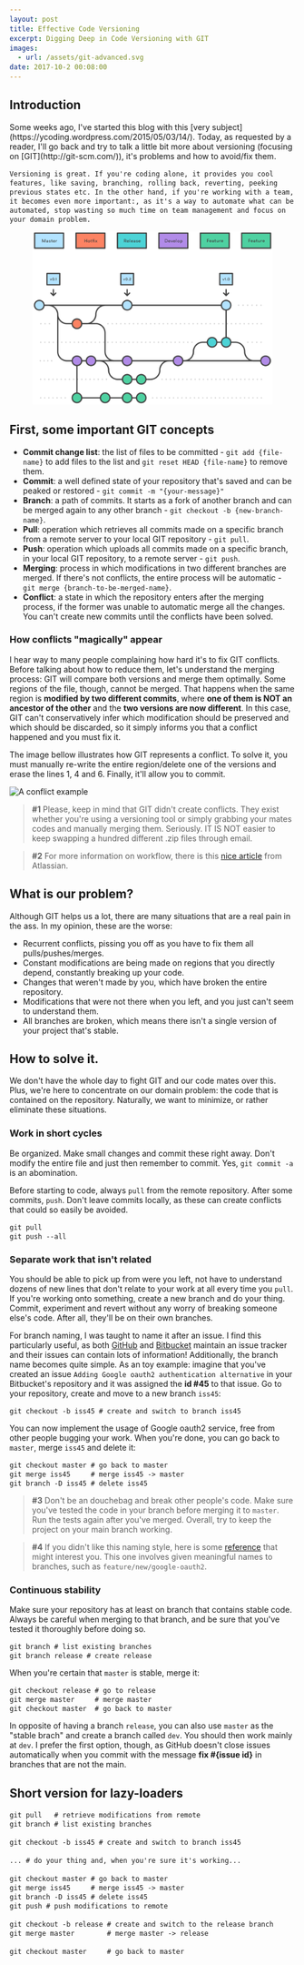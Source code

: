 ```yaml
---
layout: post
title: Effective Code Versioning
excerpt: Digging Deep in Code Versioning with GIT
images:
  - url: /assets/git-advanced.svg
date: 2017-10-2 00:08:00
---
```


## Introduction

<div class="row">
  <div class="col-md-7">
    Some weeks ago, I've started this blog with this [very subject](https://ycoding.wordpress.com/2015/05/03/14/). Today, as requested by a reader, I'll go back and try to talk a little bit more about versioning (focusing on [GIT](http://git-scm.com/)), it's problems and how to avoid/fix them.

    Versioning is great. If you're coding alone, it provides you cool features, like saving, branching, rolling back, reverting, peeking previous states etc. In the other hand, if you're working with a team, it becomes even more important:, as it's a way to automate what can be automated, stop wasting so much time on team management and focus on your domain problem.
  </div>
  <div class="col-md-5">
    <figure>
      <img src="/assets/git-advanced.svg" alt="Git's advanced flow">
    </figure>
  </div>
</div>

## First, some important GIT concepts

 * **Commit change list**: the list of files to be committed - `git add {file-name}` to add files to the list and `git reset HEAD {file-name}` to remove them.
 * **Commit**: a well defined state of your repository that's saved and can be peaked or restored - `git commit -m "{your-message}"`
 * **Branch**: a path of commits. It starts as a fork of another branch and can be merged again to any other branch - `git checkout -b {new-branch-name}`.
 * **Pull**: operation which retrieves all commits made on a specific branch from a remote server to your local GIT repository - `git pull`.
 * **Push**: operation which uploads all commits made on a specific branch, in your local GIT repository, to a remote server - `git push`.
 * **Merging**: process in which modifications in two different branches are merged. If there's not conflicts, the entire process will be automatic - `git merge {branch-to-be-merged-name}`.
 * **Conflict**: a state in which the repository enters after the merging process, if the former was unable to automatic merge all the changes. You can't create new commits until the conflicts have been solved.

### How conflicts "magically" appear
I hear way to many people complaining how hard it's to fix GIT conflicts. Before talking about how to reduce them, let's understand the merging process: GIT will compare both versions and merge them optimally. Some regions of the file, though, cannot be merged. That happens when the same region is **modified by two different commits**, where **one of them is NOT an ancestor of the other** and the **two versions are now different**. In this case, GIT can't conservatively infer which modification should be preserved and which should be discarded, so it simply informs you that a conflict happened and you must fix it.

The image bellow illustrates how GIT represents a conflict. To solve it, you must manually re-write the entire region/delete one of the versions and erase the lines 1, 4 and 6. Finally, it'll allow you to commit.

![A conflict example](https://help.github.com/assets/images/mac/changes/merge_conflict_sample.png)

> **#1** Please, keep in mind that GIT didn't create conflicts. They exist whether you're using a versioning tool or simply grabbing your mates codes and manually merging them. Seriously. IT IS NOT easier to keep swapping a hundred different .zip files through email.

> **#2** For more information on workflow, there is this [nice article](http://stackoverflow.com/questions/273695/git-branch-naming-best-practices) from Atlassian.

## What is our problem?
Although GIT helps us a lot, there are many situations that are a real pain in the ass. In my opinion, these are the worse:

* Recurrent conflicts, pissing you off as you have to fix them all pulls/pushes/merges.
* Constant modifications are being made on regions that you directly depend, constantly breaking up your code.
* Changes that weren't made by you, which have broken the entire repository.
* Modifications that were not there when you left, and you just can't seem to understand them.
* All branches are broken, which means there isn't a single version of your project that's stable.

## How to solve it.
We don't have the whole day to fight GIT and our code mates over this. Plus, we're here to concentrate on our domain problem: the code that is contained on the repository. Naturally, we want to minimize, or rather eliminate these situations.

### Work in short cycles
Be organized. Make small changes and commit these right away. Don't modify the entire file and just then remember to commit. Yes, `git commit -a` is an abomination.

Before starting to code, always `pull` from the remote repository. After some commits, `push`. Don't leave commits locally, as these can create conflicts that could so easily be avoided.
```shell
git pull
git push --all
```

### Separate work that isn't related
You should be able to pick up from were you left, not have to understand dozens of new lines that don't relate to your work at all every time you `pull`. If you're working onto something, create a new branch and do your thing. Commit, experiment and revert without any worry of breaking someone else's code. After all, they'll be on their own branches.

For branch naming, I was taught to name it after an issue. I find this particularly useful, as both [GitHub](github.com) and [Bitbucket](bitbucket.org) maintain an issue tracker and their issues can contain lots of information! Additionally, the branch name becomes quite simple. As an toy example: imagine that you've created an issue `Adding Google oauth2 authentication alternative` in your Bitbucket's repository and it was assigned the **id #45** to that issue. Go to your repository, create and move to a new branch `iss45`:
```shell
git checkout -b iss45 # create and switch to branch iss45
```

You can now implement the usage of Google oauth2 service, free from other people bugging your work. When you're done, you can go back to `master`, merge `iss45` and delete it:
```shell
git checkout master # go back to master
git merge iss45     # merge iss45 -> master
git branch -D iss45 # delete iss45
```

> **#3** Don't be an douchebag and break other people's code. Make sure you've tested the code in your branch before merging it to `master`. Run the tests again after you've merged. Overall, try to keep the project on your main branch working.

> **#4** If you didn't like this naming style, here is some [reference](http://stackoverflow.com/questions/273695/git-branch-naming-best-practices) that might interest you. This one involves given meaningful names to branches, such as `feature/new/google-oauth2`.

### Continuous stability
Make sure your repository has at least on branch that contains stable code. Always be careful when merging to that branch, and be sure that you've tested it thoroughly before doing so.
```shell
git branch # list existing branches
git branch release # create release
```

When you're certain that `master` is stable, merge it:
```shell
git checkout release # go to release
git merge master     # merge master
git checkout master  # go back to master
```

In opposite of having a branch `release`, you can also use `master` as the "stable brach" and create a branch called `dev`. You should then work mainly at `dev`. I prefer the first option, though, as GitHub doesn't close issues automatically when you commit with the message **fix #{issue id}** in branches that are not the main.

## Short version for lazy-loaders
```shell
git pull   # retrieve modifications from remote
git branch # list existing branches

git checkout -b iss45 # create and switch to branch iss45

... # do your thing and, when you're sure it's working...

git checkout master # go back to master
git merge iss45     # merge iss45 -> master
git branch -D iss45 # delete iss45
git push # push modifications to remote

git checkout -b release # create and switch to the release branch
git merge master        # merge master -> release

git checkout master     # go back to master
```
